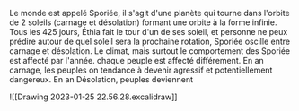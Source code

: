 Le monde est appelé Sporiée, il s'agit d'une planète qui tourne dans l'orbite de 2 soleils (carnage et désolation) formant une orbite à la forme infinie. Tous les 425 jours, Éthia fait le tour d'un de ses soleil, et personne ne peux prédire autour de quel soleil sera la prochaine rotation, Sporiée oscille entre carnage et désolation. Le climat, mais surtout le comportement des Sporiée est affecté par l'année. chaque peuple est affecté différement. En an carnage, les peuples on tendance à devenir agressif et potentiellement dangereux. En an Désolation,  peuples deviennent   

![[Drawing 2023-01-25 22.56.28.excalidraw]]

